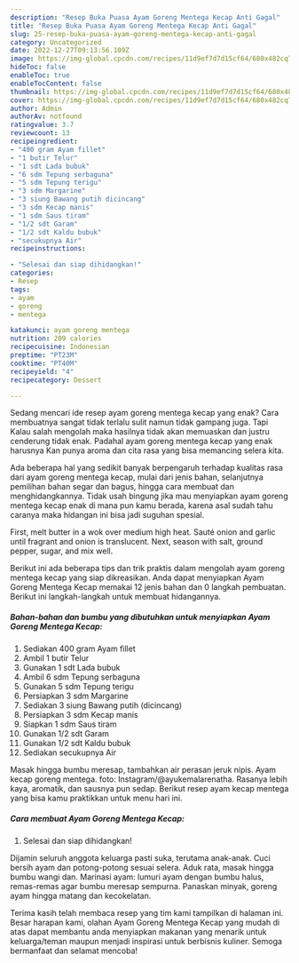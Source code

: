 ```yaml
---
description: "Resep Buka Puasa Ayam Goreng Mentega Kecap Anti Gagal"
title: "Resep Buka Puasa Ayam Goreng Mentega Kecap Anti Gagal"
slug: 25-resep-buka-puasa-ayam-goreng-mentega-kecap-anti-gagal
category: Uncategorized
date: 2022-12-27T09:13:56.109Z
image: https://img-global.cpcdn.com/recipes/11d9ef7d7d15cf64/680x482cq70/ayam-goreng-mentega-kecap-foto-resep-utama.jpg
hideToc: false
enableToc: true
enableTocContent: false
thumbnail: https://img-global.cpcdn.com/recipes/11d9ef7d7d15cf64/680x482cq70/ayam-goreng-mentega-kecap-foto-resep-utama.jpg
cover: https://img-global.cpcdn.com/recipes/11d9ef7d7d15cf64/680x482cq70/ayam-goreng-mentega-kecap-foto-resep-utama.jpg
author: Admin
authorAv: notfound
ratingvalue: 3.7
reviewcount: 13
recipeingredient:
- "400 gram Ayam fillet"
- "1 butir Telur"
- "1 sdt Lada bubuk"
- "6 sdm Tepung serbaguna"
- "5 sdm Tepung terigu"
- "3 sdm Margarine"
- "3 siung Bawang putih dicincang"
- "3 sdm Kecap manis"
- "1 sdm Saus tiram"
- "1/2 sdt Garam"
- "1/2 sdt Kaldu bubuk"
- "secukupnya Air"
recipeinstructions:

- "Selesai dan siap dihidangkan!"
categories:
- Resep
tags:
- ayam
- goreng
- mentega

katakunci: ayam goreng mentega 
nutrition: 209 calories
recipecuisine: Indonesian
preptime: "PT23M"
cooktime: "PT40M"
recipeyield: "4"
recipecategory: Dessert

---
```



Sedang mencari ide resep ayam goreng mentega kecap yang enak? Cara membuatnya sangat tidak terlalu sulit namun tidak gampang juga. Tapi Kalau salah mengolah maka hasilnya tidak akan memuaskan dan justru cenderung tidak enak. Padahal ayam goreng mentega kecap yang enak harusnya Kan punya aroma dan cita rasa yang bisa memancing selera kita.


Ada beberapa hal yang sedikit banyak berpengaruh terhadap kualitas rasa dari ayam goreng mentega kecap, mulai dari jenis bahan, selanjutnya pemilihan bahan segar dan bagus, hingga cara membuat dan menghidangkannya. Tidak usah bingung jika mau menyiapkan ayam goreng mentega kecap enak di mana pun kamu berada, karena asal sudah tahu caranya maka hidangan ini bisa jadi suguhan spesial.

First, melt butter in a wok over medium high heat. Sauté onion and garlic until fragrant and onion is translucent. Next, season with salt, ground pepper, sugar, and mix well.


Berikut ini ada beberapa tips dan trik praktis dalam mengolah ayam goreng mentega kecap yang siap dikreasikan. Anda dapat menyiapkan Ayam Goreng Mentega Kecap memakai 12 jenis bahan dan 0 langkah pembuatan. Berikut ini langkah-langkah untuk membuat hidangannya.

<!--inarticleads1-->

##### Bahan-bahan dan bumbu yang dibutuhkan untuk menyiapkan Ayam Goreng Mentega Kecap:

1. Sediakan 400 gram Ayam fillet
1. Ambil 1 butir Telur
1. Gunakan 1 sdt Lada bubuk
1. Ambil 6 sdm Tepung serbaguna
1. Gunakan 5 sdm Tepung terigu
1. Persiapkan 3 sdm Margarine
1. Sediakan 3 siung Bawang putih (dicincang)
1. Persiapkan 3 sdm Kecap manis
1. Siapkan 1 sdm Saus tiram
1. Gunakan 1/2 sdt Garam
1. Gunakan 1/2 sdt Kaldu bubuk
1. Sediakan secukupnya Air


Masak hingga bumbu meresap, tambahkan air perasan jeruk nipis. Ayam kecap goreng mentega. foto: Instagram/@ayukemalarenatha. Rasanya lebih kaya, aromatik, dan sausnya pun sedap. Berikut resep ayam kecap mentega yang bisa kamu praktikkan untuk menu hari ini. 

<!--inarticleads2-->

##### Cara membuat Ayam Goreng Mentega Kecap:


1. Selesai dan siap dihidangkan!

Dijamin seluruh anggota keluarga pasti suka, terutama anak-anak. Cuci bersih ayam dan potong-potong sesuai selera. Aduk rata, masak hingga bumbu wangi dan. Marinasi ayam: lumuri ayam dengan bumbu halus, remas-remas agar bumbu meresap sempurna. Panaskan minyak, goreng ayam hingga matang dan kecokelatan. 

Terima kasih telah membaca resep yang tim kami tampilkan di halaman ini. Besar harapan kami, olahan Ayam Goreng Mentega Kecap yang mudah di atas dapat membantu anda menyiapkan makanan yang menarik untuk keluarga/teman maupun menjadi inspirasi untuk berbisnis kuliner. Semoga bermanfaat dan selamat mencoba!
